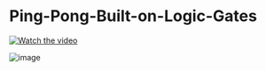# Ping-Pong-Built-on-Logic-Gates

[![Watch the video](https://img.youtube.com/vi/Jzo7wXRqVec/0.jpg)](https://www.youtube.com/watch?v=Jzo7wXRqVec)

![image](https://github.com/user-attachments/assets/aec1cb0b-51a3-4d35-bb8b-a8452fafd5e4)
